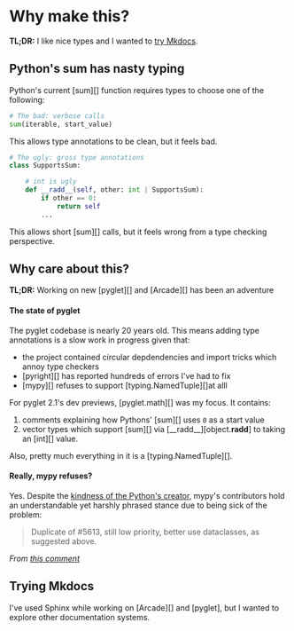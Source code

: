 # Why make this?

[\_\_radd\_\_]: https://docs.python.org/3/reference/datamodel.html#object.__radd__

**TL;DR:** I like nice types and I wanted to [try Mkdocs](#trying-mkdocs).

## Python's sum has nasty typing

Python's current [sum][] function requires types to choose one of
the following:

```python
# The bad: verbose calls
sum(iterable, start_value)
```
This allows type annotations to be clean, but it feels bad.

```python
# The ugly: gross type annotations
class SupportsSum:

    # int is ugly
    def __radd__(self, other: int | SupportsSum):
        if other == 0:
            return self
        ...
```
This allows short [sum][] calls, but it feels wrong from a type
checking perspective.

## Why care about this?

**TL;DR:** Working on new [pyglet][] and [Arcade][] has been an adventure 

#### The state of pyglet

The pyglet codebase is nearly 20 years old. This means adding type annotations
is a slow work in progress given that:

* the project contained circular depdendencies and import tricks which
  annoy type checkers
* [pyright][] has reported hundreds of errors I've had to fix
* [mypy][] refuses to support [typing.NamedTuple][]at alll

For pyglet 2.1's dev previews, [pyglet.math][] was my focus. It contains:

1. comments explaining how Pythons' [sum][] uses `0` as a start value
2. vector types which support [sum][] via [\_\_radd\_\_][object.__radd__]
   to taking an [int][] value.

Also, pretty much everything in it is a [typing.NamedTuple][].

[kindness]: https://github.com/python/mypy/issues/1279#issuecomment-396622608

#### Really, mypy refuses?

[this comment]: https://github.com/python/mypy/issues/5944#issuecomment-441285456

Yes. Despite the [kindness of the Python's creator][kindness],
mypy's contributors hold an understandable yet harshly phrased
stance due to being sick of the problem:

> Duplicate of #5613, still low priority, better use dataclasses, as suggested above.

*From [this comment]*

## Trying Mkdocs

I've used Sphinx while working on [Arcade][] and [pyglet], but I wanted to
explore other documentation systems.
